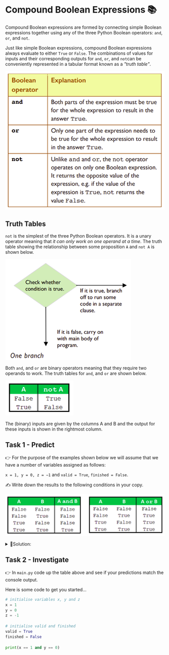 # Compound Boolean Expressions 📚

Compound Boolean expressions are formed by connecting simple Boolean expressions together using any of the three Python Boolean operators: ``and``, ``or``, and ``not``.

Just like simple Boolean expressions, compound Boolean expressions always evaluate to either ``True`` or ``False``. 
The combinations of values for inputs and their corresponding outputs for ``and``, ``or``, and ``not``can be conveniently represented in a tabular format known as a *"truth table"*.

![image](image_14.png)

## Truth Tables

``not`` is the simplest of the three Python Boolean operators. It is a unary operator meaning that *it can only work on one operand at a time*. The truth table showing the relationship 
between some proposition ``A`` and ``not A`` is shown below.

![image](image_9.png)

Both ``and``, and ``or`` are binary operators meaning that they require two operands to work. The truth tables for ``and``, and ``or`` are shown below.

![image](image_15.png)

The (binary) inputs are given by the columns A and B and the output for these inputs is shown in the rightmost column.

## Task 1 - Predict

👉 For the purpose of the examples shown below we will assume that we have a number of variables assigned as follows: 

``x = 1, y = 0, z = −1`` and ``valid = True``, ``finished = False``.

✍ Write down the results to the following conditions in your copy.

![image](image_16.png)

<details>
  <summary> 👀Solution: </summary>

  You cheated again didn't you!

  ![image](image_17.png)
  
</details>

## Task 2 - Investigate
👉 In `main.py` code up the table above and see if your predictions match the console output.

Here is some code to get you started...

````py
# initialise variables x, y and z
x = 1
y = 0
z = -1

# initialise valid and finished
valid = True
finished = False

print(x == 1 and y == 0)

````

